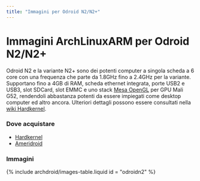 ```yaml
---
title: "Immagini per Odroid N2/N2+"
---
```


# Immagini ArchLinuxARM per Odroid N2/N2+

Odroid N2 e la variante N2+ sono dei potenti computer a singola scheda
a 6 core con una frequenza che parte da 1.8GHz fino a 2.4GHz per la variante.
Supportano fino a 4GB di RAM, scheda ethernet integrata, porte USB2 e USB3,
slot SDCard, slot EMMC e uno stack [Mesa OpenGL] per GPU Mali G52, rendendoli
abbastanza potenti da essere impiegati come desktop computer ed altro ancora.
Ulteriori dettagli possono essere consultati nella [wiki Hardkernel].

### Dove acquistare

* [Hardkernel]
* [Ameridroid]

### Immagini

{% include archdroid/images-table.liquid id = "odroidn2" %}

[Mesa OpenGL]:     https://mesa3d.org
[wiki Hardkernel]: https://wiki.odroid.com/odroid-n2/odroid-n2
[Hardkernel]:      https://www.hardkernel.com/
[Ameridroid]:      https://www.ameridroid.com/
